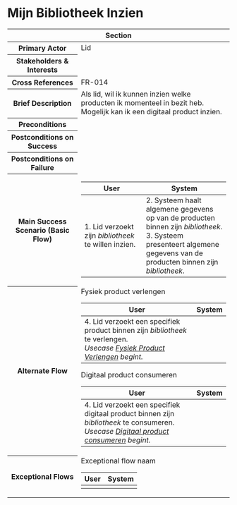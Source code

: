 # Mijn Bibliotheek Inzien
<table> 
    <thead>
        <tr>
            <th scope="col" colspan="2">Section</th>
        </tr>
    </thead>
    <tbody>
        <tr>
            <th scope="row">Primary Actor</th>
            <td>Lid</td>
        </tr>
        <tr>
            <th scope="row">Stakeholders & Interests</th>
            <td></td>
        </tr>
        <tr>
            <th scope="row">Cross References</th>
            <td>FR-014</td>
        </tr>
        <tr>
            <th scope="row">Brief Description</th>
            <td>Als lid, wil ik kunnen inzien welke producten ik momenteel in bezit heb. Mogelijk kan ik een digitaal product inzien.</td>
        </tr>
        <tr>
            <th scope="row">Preconditions</th>
            <td></td>
        </tr>
        <tr>
            <th scope="row">Postconditions on Success</th>
            <td></td>
        </tr>
        <tr>
            <th scope="row">Postconditions on Failure</th>
            <td></td>
        </tr>
        <tr>
            <th scope="row">Main Success Scenario (Basic Flow)</th>
            <td>
                <table>
                    <thead>
                        <tr>
                            <th scope="col">User</th>
                            <th scope="col">System</th>
                        </tr>
                    </thead>
                    <tbody>
                        <tr>
                            <td>1. Lid verzoekt zijn <em>bibliotheek</em> te willen inzien.</td>
                            <td>
                                2. Systeem haalt algemene gegevens op van de producten binnen zijn <em>bibliotheek</em>.<br>
                                3. Systeem presenteert algemene gegevens van de producten binnen zijn <em>bibliotheek</em>.<br>
                            </td>
                        </tr>
                    </tbody>
                </table>
            </td>
        </tr>
        <tr>
            <th scope="row">Alternate Flow</th>
            <td>
                <div>Fysiek product verlengen</div>           
                <table>
                    <thead>
                        <tr>
                            <th scope="col">User</th>
                            <th scope="col">System</th>
                        </tr>
                    </thead>
                    <tbody> 
                        <tr>
                            <td>
                                4. Lid verzoekt een specifiek product binnen zijn <em>bibliotheek</em> te verlengen.<br>
                                <em>Usecase <a href="./fysiek-product-verlengen.md">Fysiek Product Verlengen</a> begint.</em>
                            </td>
                            <td></td>
                        </tr>
                    </tbody>
                </table>
                <div>Digitaal product consumeren</div>           
                <table>
                    <thead>
                        <tr>
                            <th scope="col">User</th>
                            <th scope="col">System</th>
                        </tr>
                    </thead>
                    <tbody> 
                        <tr>
                            <td>
                                4. Lid verzoekt een specifiek digitaal product binnen zijn <em>bibliotheek</em> te consumeren.<br>
                                <em>Usecase <a href="./digitaal-product-consumeren.md">Digitaal product consumeren</a> begint.</em>
                            </td>
                            <td></td>
                        </tr>
                    </tbody>
                </table>
            </td>
        </tr>
        <tr>
            <th scope="row">Exceptional Flows</th>
            <td>
                <div>Exceptional flow naam</div>           
                <table>
                    <thead>
                        <tr>
                            <th scope="col">User</th>
                            <th scope="col">System</th>
                        </tr>
                    </thead>
                    <tbody> 
                        <tr>
                            <td></td>
                            <td></td>
                        </tr>
                    </tbody>
                </table>
            </td>
        </tr>
    </tbody>
</table>
